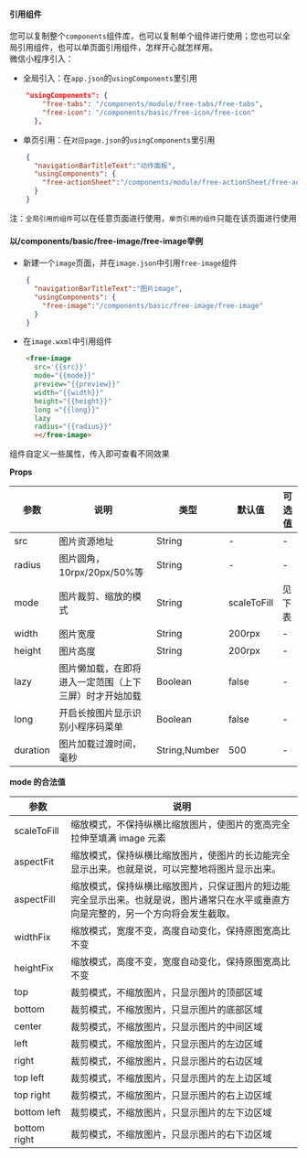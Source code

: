 
#### 引用组件
您可以复制整个`components`组件库，也可以复制单个组件进行使用；您也可以全局引用组件，也可以单页面引用组件，怎样开心就怎样用。
<br>
微信小程序引入：

- 全局引入：在`app.json`的`usingComponents`里引用
```json
	"usingComponents": {
		"free-tabs": "/components/module/free-tabs/free-tabs",
		"free-icon": "/components/basic/free-icon/free-icon"
	  },
```
- 单页引用：在`对应page.json`的`usingComponents`里引用
```json
	{
	  "navigationBarTitleText":"动作面板",
	  "usingComponents": {
		"free-actionSheet":"/components/module/free-actionSheet/free-actionSheet"
	  }
	}
```

注：`全局引用的组件`可以在任意页面进行使用，`单页引用的组件`只能在该页面进行使用

#### 以/components/basic/free-image/free-image举例

- 新建一个`image`页面，并在`image.json`中引用`free-image`组件
```json
	{
	  "navigationBarTitleText":"图片image",
	  "usingComponents": {
		"free-image":"/components/basic/free-image/free-image"
	  }
	}
```
- 在`image.wxml`中引用组件
```html
	<free-image 
	  src='{{src}}' 
	  mode="{{mode}}" 
	  preview="{{preview}}"
	  width="{{width}}"
	  height="{{height}}"
	  long ="{{long}}"
	  lazy
	  radius="{{radius}}"
	  ></free-image>
```

组件自定义一些属性，传入即可查看不同效果

**Props**

| 参数     | 说明                                                   | 类型          | 默认值      | 可选值 |
| -------- | ------------------------------------------------------ | ------------- | ----------- | ------ |
| src      | 图片资源地址                                           | String        | -           | -      |
| radius   | 图片圆角，10rpx/20px/50%等                             | String        | -           | -      |
| mode     | 图片裁剪、缩放的模式                                   | String        | scaleToFill | 见下表 |
| width    | 图片宽度                                               | String        | 200rpx      | -      |
| height   | 图片高度                                               | String        | 200rpx      | -      |
| lazy     | 图片懒加载，在即将进入一定范围（上下三屏）时才开始加载 | Boolean       | false       | -      |
| long     | 开启长按图片显示识别小程序码菜单                       | Boolean       | false       | -      |
| duration | 图片加载过渡时间，毫秒                                 | String,Number | 500         | -      |

**mode 的合法值**

| 参数         | 说明                                                         |
| ------------ | ------------------------------------------------------------ |
| scaleToFill  | 缩放模式，不保持纵横比缩放图片，使图片的宽高完全拉伸至填满 image 元素 |
| aspectFit    | 缩放模式，保持纵横比缩放图片，使图片的长边能完全显示出来。也就是说，可以完整地将图片显示出来。 |
| aspectFill   | 缩放模式，保持纵横比缩放图片，只保证图片的短边能完全显示出来。也就是说，图片通常只在水平或垂直方向是完整的，另一个方向将会发生截取。 |
| widthFix     | 缩放模式，宽度不变，高度自动变化，保持原图宽高比不变         |
| heightFix    | 缩放模式，高度不变，宽度自动变化，保持原图宽高比不变         |
| top          | 裁剪模式，不缩放图片，只显示图片的顶部区域                   |
| bottom       | 裁剪模式，不缩放图片，只显示图片的底部区域                   |
| center       | 裁剪模式，不缩放图片，只显示图片的中间区域                   |
| left         | 裁剪模式，不缩放图片，只显示图片的左边区域                   |
| right        | 裁剪模式，不缩放图片，只显示图片的右边区域                   |
| top left     | 裁剪模式，不缩放图片，只显示图片的左上边区域                 |
| top right    | 裁剪模式，不缩放图片，只显示图片的右上边区域                 |
| bottom left  | 裁剪模式，不缩放图片，只显示图片的左下边区域                 |
| bottom right | 裁剪模式，不缩放图片，只显示图片的右下边区域                 |